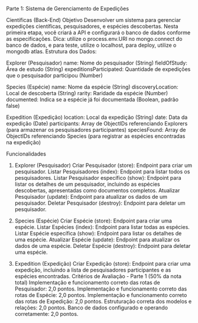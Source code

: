 Parte 1: Sistema de Gerenciamento de Expedições

Científicas (Back-End)
                                            Objetivo
Desenvolver um sistema para gerenciar expedições científicas, pesquisadores, e espécies descobertas. Nesta primeira etapa, você criará a  API e configurará o banco de dados conforme as especificações.
Dica: utilize o process.env.URI no mongo.connect do banco de dados, e para teste, utilize o localhost, para deploy, utilize o mongodb atlas.
Estrutura dos Dados:

Explorer (Pesquisador)
name: Nome do pesquisador (String)
fieldOfStudy: Área de estudo (String)
expeditionsParticipated: Quantidade de expedições que o
pesquisador participou (Number)

Species (Espécie)
name: Nome da espécie (String)
discoveryLocation: Local de descoberta (String)
rarity: Raridade da espécie (Number)
documented: Indica se a espécie já foi documentada (Boolean, padrão false)

Expedition (Expedição)
location: Local da expedição (String)
date: Data da expedição (Date)
participants: Array de ObjectIDs referenciando Explorers (para armazenar os pesquisadores participantes)
speciesFound: Array de ObjectIDs referenciando Species (para registrar as espécies encontradas na expedição)


Funcionalidades

1. Explorer (Pesquisador)
Criar Pesquisador (store): Endpoint para criar um pesquisador.
Listar Pesquisadores (index): Endpoint para listar todos os
pesquisadores.
Listar Pesquisador específico (show): Endpoint para listar os
detalhes de um pesquisador, incluindo as espécies descobertas,
apresentadas como documentos completos.
Atualizar Pesquisador (update): Endpoint para atualizar os dados de
um pesquisador.
Deletar Pesquisador (destroy): Endpoint para deletar um
pesquisador.

2. Species (Espécie)
Criar Espécie (store): Endpoint para criar uma espécie.
Listar Espécies (index): Endpoint para listar todas as espécies.
Listar Espécie específica (show): Endpoint para listar os detalhes de
uma espécie.
Atualizar Espécie (update): Endpoint para atualizar os dados de uma
espécie.
Deletar Espécie (destroy): Endpoint para deletar uma espécie.

3. Expedition (Expedição)
Criar Expedição (store): Endpoint para criar uma expedição,
incluindo a lista de pesquisadores participantes e as espécies
encontradas.
Critérios de Avaliação - Parte 1 (50% da nota total)
Implementação e funcionamento correto das rotas de
Pesquisador: 2,0 pontos.
Implementação e funcionamento correto das rotas de Espécie: 2,0
pontos.
Implementação e funcionamento correto das rotas de Expedição:
2,0 pontos.
Estruturação correta dos modelos e relações: 2,0 pontos.
Banco de dados configurado e operando corretamente: 2,0 pontos.